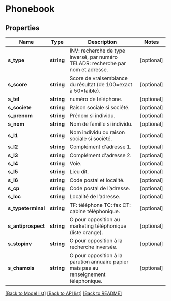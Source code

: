 # Phonebook

## Properties
Name | Type | Description | Notes
------------ | ------------- | ------------- | -------------
**s_type** | **string** | INV: recherche de type inversé, par numéro TELADR: recherche par nom et adresse. | [optional] 
**s_score** | **string** | Score de vraisemblance du résultat (de 100&#x3D;exact à 50&#x3D;faible). | [optional] 
**s_tel** | **string** | numéro de téléphone. | [optional] 
**s_societe** | **string** | Raison sociale si société. | [optional] 
**s_prenom** | **string** | Prénom si individu. | [optional] 
**s_nom** | **string** | Nom de famille si individu. | [optional] 
**s_l1** | **string** | Nom individu ou raison sociale si société. | [optional] 
**s_l2** | **string** | Complément d&#39;adresse 1. | [optional] 
**s_l3** | **string** | Complément d&#39;adresse 2. | [optional] 
**s_l4** | **string** | Voie. | [optional] 
**s_l5** | **string** | Lieu dit. | [optional] 
**s_l6** | **string** | Code postal et localité. | [optional] 
**s_cp** | **string** | Code postal de l’adresse. | [optional] 
**s_loc** | **string** | Localité de l’adresse. | [optional] 
**s_typeterminal** | **string** | TF: téléphone TC: fax CT: cabine téléphonique. | [optional] 
**s_antiprospect** | **string** | O pour opposition au marketing téléphonique (liste orange). | [optional] 
**s_stopinv** | **string** | O pour opposition à la recherche inversée. | [optional] 
**s_chamois** | **string** | O pour opposition à la parution annuaire papier mais pas au renseignement téléphonique. | [optional] 

[[Back to Model list]](../README.md#documentation-for-models) [[Back to API list]](../README.md#documentation-for-api-endpoints) [[Back to README]](../README.md)


